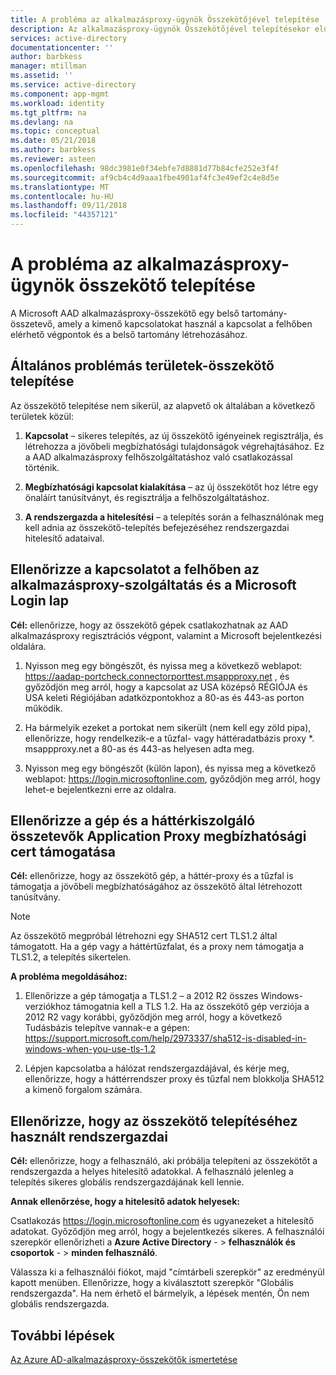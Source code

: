```yaml
---
title: A probléma az alkalmazásproxy-ügynök Összekötőjével telepítése |} A Microsoft Docs
description: Az alkalmazásproxy-ügynök Összekötőjével telepítésekor előfordulhat, hogy között hibáinak elhárítása
services: active-directory
documentationcenter: ''
author: barbkess
manager: mtillman
ms.assetid: ''
ms.service: active-directory
ms.component: app-mgmt
ms.workload: identity
ms.tgt_pltfrm: na
ms.devlang: na
ms.topic: conceptual
ms.date: 05/21/2018
ms.author: barbkess
ms.reviewer: asteen
ms.openlocfilehash: 98dc3981e0f34ebfe7d8881d77b84cfe252e3f4f
ms.sourcegitcommit: af9cb4c4d9aaa1fbe4901af4fc3e49ef2c4e8d5e
ms.translationtype: MT
ms.contentlocale: hu-HU
ms.lasthandoff: 09/11/2018
ms.locfileid: "44357121"
---
```

# <a name="problem-installing-the-application-proxy-agent-connector"></a>A probléma az alkalmazásproxy-ügynök összekötő telepítése

A Microsoft AAD alkalmazásproxy-összekötő egy belső tartomány-összetevő, amely a kimenő kapcsolatokat használ a kapcsolat a felhőben elérhető végpontok és a belső tartomány létrehozásához.

## <a name="general-problem-areas-with-connector-installation"></a>Általános problémás területek-összekötő telepítése

Az összekötő telepítése nem sikerül, az alapvető ok általában a következő területek közül:

1.  **Kapcsolat** – sikeres telepítés, az új összekötő igényeinek regisztrálja, és létrehozza a jövőbeli megbízhatósági tulajdonságok végrehajtásához. Ez a AAD alkalmazásproxy felhőszolgáltatáshoz való csatlakozással történik.

2.  **Megbízhatósági kapcsolat kialakítása** – az új összekötőt hoz létre egy önaláírt tanúsítványt, és regisztrálja a felhőszolgáltatáshoz.

3.  **A rendszergazda a hitelesítési** – a telepítés során a felhasználónak meg kell adnia az összekötő-telepítés befejezéséhez rendszergazdai hitelesítő adataival.

## <a name="verify-connectivity-to-the-cloud-application-proxy-service-and-microsoft-login-page"></a>Ellenőrizze a kapcsolatot a felhőben az alkalmazásproxy-szolgáltatás és a Microsoft Login lap

**Cél:** ellenőrizze, hogy az összekötő gépek csatlakozhatnak az AAD alkalmazásproxy regisztrációs végpont, valamint a Microsoft bejelentkezési oldalára.

1.  Nyisson meg egy böngészőt, és nyissa meg a következő weblapot: <https://aadap-portcheck.connectorporttest.msappproxy.net> , és győződjön meg arról, hogy a kapcsolat az USA középső RÉGIÓJA és USA keleti Régiójában adatközpontokhoz a 80-as és 443-as porton működik.

2.  Ha bármelyik ezeket a portokat nem sikerült (nem kell egy zöld pipa), ellenőrizze, hogy rendelkezik-e a tűzfal- vagy háttéradatbázis proxy \*. msappproxy.net a 80-as és 443-as helyesen adta meg.

3.  Nyisson meg egy böngészőt (külön lapon), és nyissa meg a következő weblapot: <https://login.microsoftonline.com>, győződjön meg arról, hogy lehet-e bejelentkezni erre az oldalra.

## <a name="verify-machine-and-backend-components-support-for-application-proxy-trust-cert"></a>Ellenőrizze a gép és a háttérkiszolgáló összetevők Application Proxy megbízhatósági cert támogatása

**Cél:** ellenőrizze, hogy az összekötő gép, a háttér-proxy és a tűzfal is támogatja a jövőbeli megbízhatóságához az összekötő által létrehozott tanúsítvány.

>[!NOTE]
>Az összekötő megpróbál létrehozni egy SHA512 cert TLS1.2 által támogatott. Ha a gép vagy a háttértűzfalat, és a proxy nem támogatja a TLS1.2, a telepítés sikertelen.
>
>

**A probléma megoldásához:**

1.  Ellenőrizze a gép támogatja a TLS1.2 – a 2012 R2 összes Windows-verziókhoz támogatnia kell a TLS 1.2. Ha az összekötő gép verziója a 2012 R2 vagy korábbi, győződjön meg arról, hogy a következő Tudásbázis telepítve vannak-e a gépen: <https://support.microsoft.com/help/2973337/sha512-is-disabled-in-windows-when-you-use-tls-1.2>

2.  Lépjen kapcsolatba a hálózat rendszergazdájával, és kérje meg, ellenőrizze, hogy a háttérrendszer proxy és tűzfal nem blokkolja SHA512 a kimenő forgalom számára.

## <a name="verify-admin-is-used-to-install-the-connector"></a>Ellenőrizze, hogy az összekötő telepítéséhez használt rendszergazdai

**Cél:** ellenőrizze, hogy a felhasználó, aki próbálja telepíteni az összekötőt a rendszergazda a helyes hitelesítő adatokkal. A felhasználó jelenleg a telepítés sikeres globális rendszergazdájának kell lennie.

**Annak ellenőrzése, hogy a hitelesítő adatok helyesek:**

Csatlakozás <https://login.microsoftonline.com> és ugyanezeket a hitelesítő adatokat. Győződjön meg arról, hogy a bejelentkezés sikeres. A felhasználói szerepkör ellenőrizheti a **Azure Active Directory**  - &gt; **felhasználók és csoportok**  - &gt; **minden felhasználó**. 

Válassza ki a felhasználói fiókot, majd "címtárbeli szerepkör" az eredményül kapott menüben. Ellenőrizze, hogy a kiválasztott szerepkör "Globális rendszergazda". Ha nem érhető el bármelyik, a lépések mentén, Ön nem globális rendszergazda.

## <a name="next-steps"></a>További lépések
[Az Azure AD-alkalmazásproxy-összekötők ismertetése](application-proxy-connectors.md)
